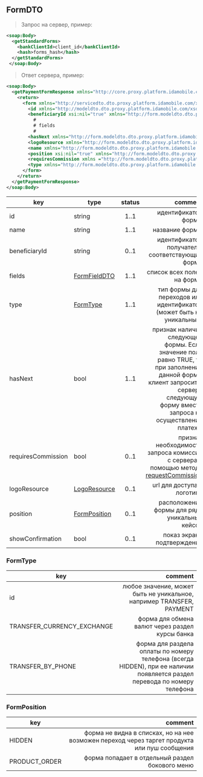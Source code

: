 ## FormDTO

> Запрос на сервер, пример:

```xml
<soap:Body>
  <getStandardForms>
    <bankClientId>client_id</bankClientId>
    <hash>forms_hash</hash>
  </getStandardForms>
 </soap:Body>
```

> Ответ сервера, пример:

```xml
<soap:Body>
  <getPaymentFormResponse xmlns="http://core.proxy.platform.idamobile.com">
    <return>
      <form xmlns="http://servicedto.dto.proxy.platform.idamobile.com/xsd">
        <id xmlns="http://modeldto.dto.proxy.platform.idamobile.com/xsd">form_id</id>
        <beneficiaryId xsi:nil="true" xmlns="http://form.modeldto.dto.proxy.platform.idamobile.com/xsd" />
          #
          # fields
          #
        <hasNext xmlns="http://form.modeldto.dto.proxy.platform.idamobile.com/xsd">true</hasNext>
        <logoResource xmlns="http://form.modeldto.dto.proxy.platform.idamobile.com/xsd">http://idamob.ru/ic.png</logoResource>
        <name xmlns="http://form.modeldto.dto.proxy.platform.idamobile.com/xsd">Form name</name>
        <position xsi:nil="true" xmlns="http://form.modeldto.dto.proxy.platform.idamobile.com/xsd" />
        <requiresCommission xmlns ="http://form.modeldto.dto.proxy.platform.idamobile.com/xsd">false</requiresCommission>
        <type xmlns="http://form.modeldto.dto.proxy.platform.idamobile.com/xsd">PAYMENT</type>
      </form>
    </return>
  </getPaymentFormResponse>
</soap:Body>
```

key | type | status | comment
--- | ---- | :----: | ---:
id | string | 1..1 | идентификатор формы
name | string | 1..1 | название формы
beneficiaryId | string | 0..1 | идентификатор получателя, соответствующий форме
fields | [FormFieldDTO](#formfielddto) | 1..1 | список всех полей на форме
type | [FormType](#formtype) | 1..1 | тип формы для переходов или идентификатор (может быть не уникальный)
hasNext | bool | 1..1 | признак наличия следующей формы. Если значение поля равно TRUE, то при заполнении данной формы клиент запросит с сервера следующую форму вместо запроса на осуществление платежа
requiresCommission | bool | 0..1 | признак необходимости запроса комиссии с сервера с помощью метода [requestCommission](#requestcommission)
logoResource | [LogoResource](#logoresource) | 0..1 | url для доступа к логотипу
position | [FormPosition](#formposition) | 0..1 | расположение формы для ряда уникальных кейсов
showConfirmation | bool | 0..1 | показ экрана подтверждения

### FormType
key | comment
--- | ---:
id | любое значение, может быть не уникальное, например TRANSFER, PAYMENT
TRANSFER_CURRENCY_EXCHANGE | форма для обмена валют через раздел курсы банка
TRANSFER_BY_PHONE | форма для раздела оплаты по номеру телефона (всегда HIDDEN), при ее наличии появляется раздел перевода по номеру телефона

### FormPosition
key | comment
--- | ---:
HIDDEN | форма не видна в списках, но на нее возможен переход через таргет продукта или пуш сообщения
PRODUCT_ORDER | форма попадает в отдельный раздел бокового меню
